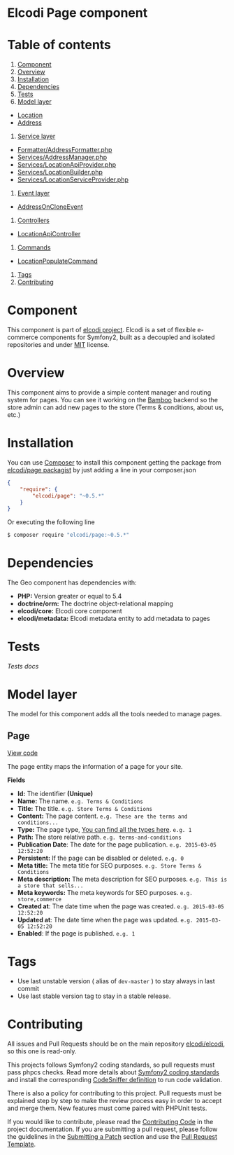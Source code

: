 Elcodi Page component
=====================

# Table of contents

1. [Component](#component)
1. [Overview](#overview)
1. [Installation](#installation)
1. [Dependencies](#dependencies)
1. [Tests](#tests)
1. [Model layer](#model-layer)
  * [Location](#location)
  * [Address](#address)
1. [Service layer](#service-layer)
  * [Formatter/AddressFormatter.php](#formatteraddressformatterphp)
  * [Services/AddressManager.php](#servicesaddressmanagerphp)
  * [Services/LocationApiProvider.php](#serviceslocationapiproviderphp)
  * [Services/LocationBuilder.php](#serviceslocationbuilderphp)
  * [Services/LocationServiceProvider.php](#serviceslocationserviceproviderphp)
1. [Event layer](#event-layer)
  * [AddressOnCloneEvent](#addressoncloneevent)
1. [Controllers](#controllers)
  * [LocationApiController](#locationapicontroller)
1. [Commands](#commands)
  * [LocationPopulateCommand](#locationpopulatecommand)
1. [Tags](#tags)
1. [Contributing](#contributing)

# Component

This component is part of [elcodi project](https://github.com/elcodi).
Elcodi is a set of flexible e-commerce components for Symfony2, built as a
decoupled and isolated repositories and under [MIT] license.

# Overview

This component aims to provide a simple content manager and routing system for
pages.
You can see it working on the [Bamboo] backend so the store admin can add new
pages to the store (Terms & conditions, about us, etc.)

# Installation

You can use [Composer] to install this component getting the package from
[elcodi/page packagist](https://packagist.org/packages/elcodi/page) by just
adding a line in your composer.json

``` json
{
    "require": {
        "elcodi/page": "~0.5.*"
    }
}

```

Or executing the following line

``` bash
$ composer require "elcodi/page:~0.5.*"
```

# Dependencies

The Geo component has dependencies with:
- **PHP:** Version greater or equal to 5.4
- **doctrine/orm:** The doctrine object-relational mapping
- **elcodi/core:** Elcodi core component
- **elcodi/metadata:** Elcodi metadata entity to add metadata to pages

# Tests

*Tests docs*

# Model layer

The model for this component adds all the tools needed to manage pages.

## Page

[View code](https://github.com/elcodi/Page/blob/master/Entity/Page.php)

The page entity maps the information of a page for your site.

**Fields**
- **Id:** The identifier **(Unique)**
- **Name:** The name. `e.g. Terms & Conditions`
- **Title:** The title. `e.g. Store Terms & Conditions`
- **Content:** The page content. `e.g. These are the terms and conditions...`
- **Type:** The page type,
[You can find all the types here](https://github.com/elcodi/Page/blob/master/ElcodiPageTypes.php).
`e.g. 1`
- **Path:** The store relative path. `e.g. terms-and-conditions`
- **Publication Date**: The date for the page publication. `e.g. 2015-03-05
12:52:20`
- **Persistent:** If the page can be disabled or deleted. `e.g. 0`
- **Meta title:** The meta title for SEO purposes. `e.g. Store Terms &
Conditions`
- **Meta description:** The meta description for SEO purposes. `e.g. This is a
store that sells...`
- **Meta keywords:** The meta keywords for SEO purposes. `e.g. store,commerce`
- **Created at**: The date time when the page was created. `e.g. 2015-03-05
12:52:20`
- **Updated at**: The date time when the page was updated. `e.g. 2015-03-05
12:52:20`
- **Enabled**: If the page is published. `e.g. 1`

# Tags

* Use last unstable version ( alias of `dev-master` ) to stay always in last
commit
* Use last stable version tag to stay in a stable release.

# Contributing

All issues and Pull Requests should be on the main repository
[elcodi/elcodi](https://github.com/elcodi/elcodi), so this one is read-only.

This projects follows Symfony2 coding standards, so pull requests must pass
phpcs checks. Read more details about
[Symfony2 coding standards](http://symfony.com/doc/current/contributing/code/standards.html)
and install the corresponding [CodeSniffer definition](https://github.com/opensky/Symfony2-coding-standard)
to run code validation.

There is also a policy for contributing to this project. Pull requests must
be explained step by step to make the review process easy in order to
accept and merge them. New features must come paired with PHPUnit tests.

If you would like to contribute, please read the [Contributing Code][1] in the
project documentation. If you are submitting a pull request, please follow the
guidelines in the [Submitting a Patch][2] section and use the
[Pull Request Template][3].

[1]: http://symfony.com/doc/current/contributing/code/index.html
[2]: http://symfony.com/doc/current/contributing/code/patches.html#check-list
[3]: http://symfony.com/doc/current/contributing/code/patches.html#make-a-pull-request
[MIT]: (http://opensource.org/licenses/MIT)
[Composer]: (https://getcomposer.org/)
[Bamboo]: https://github.com/elcodi/bamboo
